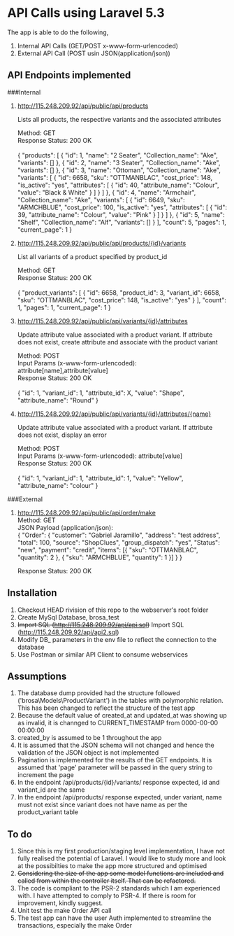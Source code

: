 # API Calls using Laravel 5.3

The app is able to do the following,

1. Internal API Calls (GET/POST x-www-form-urlencoded)
2. External API Call (POST usin JSON(application/json))

## API Endpoints implemented

###Internal

1. http://115.248.209.92/api/public/api/products<br>

   Lists all products, the respective variants and the associated attributes

   Method: GET<br>
   Response Status: 200 OK<br><br>
   {
     "products": [
       {
         "id": 1,
         "name": "2 Seater",
         "Collection_name": "Ake",
         "variants": []
       },
       {
         "id": 2,
         "name": "3 Seater",
         "Collection_name": "Ake",
         "variants": []
       },
       {
         "id": 3,
         "name": "Ottoman",
         "Collection_name": "Ake",
         "variants": [
           {
             "id": 6658,
             "sku": "OTTMANBLAC",
             "cost_price": 148,
             "is_active": "yes",
             "attributes": [
               {
                 "id": 40,
                 "attribute_name": "Colour",
                 "value": "Black & White"
               }
             ]
           }
         ]
       },
       {
         "id": 4,
         "name": "Armchair",
         "Collection_name": "Ake",
         "variants": [
           {
             "id": 6649,
             "sku": "ARMCHBLUE",
             "cost_price": 100,
             "is_active": "yes",
             "attributes": [
               {
                 "id": 39,
                 "attribute_name": "Colour",
                 "value": "Pink"
               }
             ]
           }
         ]
       },
       {
         "id": 5,
         "name": "Shelf",
         "Collection_name": "Alf",
         "variants": []
       }
     ],
     "count": 5,
     "pages": 1,
     "current_page": 1
   }

2. http://115.248.209.92/api/public/api/products/{id}/variants<br>
   
   List all variants of a product specified by product_id
   
   Method: GET<br>
   Response Status: 200 OK<br><br>
   {
     "product_variants": [
       {
         "id": 6658,
         "product_id": 3,
         "variant_id": 6658,
         "sku": "OTTMANBLAC",
         "cost_price": 148,
         "is_active": "yes"
       }
     ],
     "count": 1,
     "pages": 1,
     "current_page": 1
   }

3. http://115.248.209.92/api/public/api/variants/{id}/attributes<br>

   Update attribute value associated with a product variant. If attribute does not exist, create attribute and associate with the product variant
   
   Method: POST<br>
   Input Params (x-www-form-urlencoded): attribute[name],attribute[value]<br>
   Response Status: 200 OK<br><br>
   {
   "id": 1,
   "variant_id": 1,
   "attribute_id": X,
   "value": "Shape",
   "attribute_name": "Round"
   }

3. http://115.248.209.92/api/public/api/variants/{id}/attributes/{name}<br>

   Update attribute value associated with a product variant. If attribute does not exist, display an error

   Method: POST<br>
   Input Params (x-www-form-urlencoded): attribute[value]<br>
   Response Status: 200 OK<br><br>
   {
      "id": 1,
      "variant_id": 1,
      "attribute_id": 1,
      "value": "Yellow",
      "attribute_name": "colour"
   }

###External

1. http://115.248.209.92/api/public/api/order/make<br>
   Method: GET<br>
   JSON Payload (application/json):<br>
   {
    "Order": {
        "customer": "Gabriel Jaramillo",
        "address": "test address",
        "total": 100,
        "source": "ShopClues",
        "group_dispatch": "yes",
        "Status": "new",
        "payment": "credit",
        "items": [{
          "sku": "OTTMANBLAC",
          "quantity": 2
        }, {
          "sku": "ARMCHBLUE",
          "quantity": 1
        }]
      }
    }<br>
    
    Response Status: 200 OK<br>
    

## Installation 

1. Checkout HEAD rivision of this repo to the webserver's root folder 
2. Create MySql Database, brosa_test
3. <del>Import SQL (http://115.248.209.92/api/api.sql)</del> Import SQL (http://115.248.209.92/api/api2.sql)
4. Modify DB_ parameters in the env file to reflect the connection to the database
5. Use Postman or similar API Client to consume webservices

## Assumptions

1. The database dump provided had the structure followed ('brosa\Models\ProductVariant') in the tables with polymorphic relation. This has been changed to reflect the structure of the test app  
2. Because the default value of created_at and updated_at was showing up as invalid, it is channged to CURRENT_TIMESTAMP from 0000-00-00 00:00:00
3. created_by is assumed to be 1 throughout the app
4. It is assumed that the JSON schema will not changed and hence the validation of the JSON object is not implemented
5. Pagination is implemented for the results of the GET endpoints. It is assumed that 'page' parameter will be passed in the query string to increment the page
6. In the endpoint /api/products/{id}/variants/ response expected, id and variant_id are the same
7. In the endpoint /api/products/ response expected, under variant, name must not exist since variant does not have name as per the product_variant table

## To do

1. Since this is my first production/staging level implementation, I have not fully realised the potential of Laravel. I would like to study more and look at the possibilties to make the app more structured and optimised
2. <del>Considering the size of the app some model functions are included and called from within the controller itself. That can be refactored.</del> 
3. The code is compliant to the PSR-2 standards which I am experienced with. I have attempted to comply to PSR-4. If there is room for improvement, kindly suggest. 
4. Unit test the make Order API call
5. The test app can have the user Auth implemented to streamline the transactions, especially the make Order
